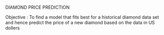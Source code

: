 DIAMOND PRICE PREDICTION

Objective : To find a model that fits best for a historical diamond data set and hence predict the price of a new diamond based on the data in US dollers
